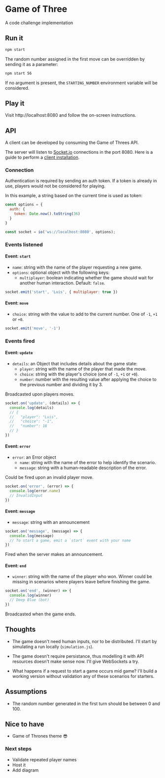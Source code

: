 # Game of Three

A code challenge implementation

## Run it

```bash
npm start
```

The random number assigned in the first move can be overridden by sending it as
a parameter:

```bash
npm start 56
```

If no argument is present, the `STARTING_NUMBER` environment variable will be
considered.

## Play it

Visit http://localhost:8080 and follow the on-screen instructions.

## API

A client can be developed by consuming the Game of Threes API.

The server will listen to [Socket.io](https://socket.io) connections in the
port 8080. Here is a guide to perform a
[client installation](https://socket.io/docs/v4/client-installation/).

### Connection

Authentication is required by sending an auth token. 
If a token is already in use, players would not be considered for playing.

In this example, a string based on the current time is used as token:

```javascript
const options = {
  auth: {
    token: Date.now().toString(36)
  }
}

const socket = io('ws://localhost:8080', options);
```

### Events listened

#### Event: `start`

* `name`: string with the name of the player requesting a new game.
* `options`: optional object with the following keys:
  * `multiplayer`: boolean indicating whether the game should wait for another
  human interaction. Default: `false`.

```javascript
socket.emit('start', 'Luis', { multiplayer: true })
```

#### Event: `move`

* `choice`: string with the value to add to the current number. One of `-1`,
  `+1` or `+0`.

```javascript
socket.emit('move', '-1')
```

### Events fired

#### Event: `update`

* `details`: an Object that includes details about the game state:
  * `player`: string with the name of the player that made the move.
  * `choice`: string with the player's choice (one of `-1`, `+1` or `+0`).
  * `number`: number with the resulting value after applying the choice to the
    previous number and dividing it by 3.

Broadcasted upon players moves.

```javascript
socket.on('update', (details) => {
  console.log(details)
  // {
  //   "player": "Luis",
  //   "choice": "-1",
  //   "number": 18
  // }
})
```

#### Event: `error`

* `error`: an Error object
  * `name`: string with the name of the error to help identify the scenario.
  * `message`: string with a human-readable description of the error.

Could be fired upon an invalid player move.

```javascript
socket.on('error', (error) => {
  console.log(error.name)
  // InvalidInput
})
```

#### Event: `message`

* `message`: string with an announcement

```javascript
socket.on('message', (message) => {
  console.log(message)
  // To start a game, emit a `start` event with your name
})
```

Fired when the server makes an announcement.

#### Event: `end`

* `winner`: string with the name of the player who won. Winner could be missing
  in scenarios where players leave before finishing the game.

```javascript
socket.on('end', (winner) => {
  console.log(winner)
  // Deep Blue (bot)
})
```

Broadcasted when the game ends.

## Thoughts

* The game doesn't need human inputs, nor to be distributed. I'll start by
  simulating a run locally (`simulation.js`).

* The game doesn't require persistance, thus modelling it with API resources
  doesn't make sense now. I'll give WebSockets a try.

* What happens if a request to start a game occurs mid game? I'll build a
  working version without validation any of these scenarios for starters.

## Assumptions

* The random number generated in the first turn should be between 0 and 100.

## Nice to have

* Game of Thrones theme :sunglasses:

### Next steps

* Validate repeated player names
* Host it
* Add diagram
